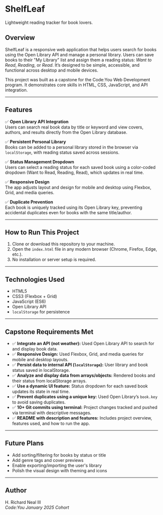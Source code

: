 # ShelfLeaf  
Lightweight reading tracker for book lovers.

## Overview  
ShelfLeaf is a responsive web application that helps users search for books using the Open Library API and manage a personal library. Users can save books to their "My Library" list and assign them a reading status: *Want to Read*, *Reading*, or *Read*. It’s designed to be simple, accessible, and functional across desktop and mobile devices.

This project was built as a capstone for the Code:You Web Development program. It demonstrates core skills in HTML, CSS, JavaScript, and API integration.

---

## Features

✅ **Open Library API Integration**  
Users can search real book data by title or keyword and view covers, authors, and results directly from the Open Library database.

✅ **Persistent Personal Library**  
Books can be added to a personal library stored in the browser via `localStorage`, with reading status saved across sessions.

✅ **Status Management Dropdown**  
Users can select a reading status for each saved book using a color-coded dropdown (Want to Read, Reading, Read), which updates in real time.

✅ **Responsive Design**  
The app adjusts layout and design for mobile and desktop using Flexbox, Grid, and media queries.

✅ **Duplicate Prevention**  
Each book is uniquely tracked using its Open Library key, preventing accidental duplicates even for books with the same title/author.

---

## How to Run This Project

1. Clone or download this repository to your machine.
2. Open the `index.html` file in any modern browser (Chrome, Firefox, Edge, etc.).
3. No installation or server setup is required.

---

## Technologies Used

- HTML5
- CSS3 (Flexbox + Grid)
- JavaScript (ES6)
- Open Library API
- `localStorage` for persistence

---

## Capstone Requirements Met

- ✅ **Integrate an API (not weather):** Used Open Library API to search for and display book data.
- ✅ **Responsive Design:** Used Flexbox, Grid, and media queries for mobile and desktop layouts.
- ✅ **Persist data to internal API (`localStorage`):** User library and book status saved in localStorage.
- ✅ **Analyze and display data from arrays/objects:** Rendered books and their status from localStorage arrays.
- ✅ **Use a dynamic UI feature:** Status dropdown for each saved book updates its state in real time.
- ✅ **Prevent duplicates using a unique key:** Used Open Library’s `book.key` to avoid saving duplicates.
- ✅ **10+ Git commits using terminal:** Project changes tracked and pushed via terminal with descriptive messages.
- ✅ **README with description and features:** Includes project overview, features used, and how to run the app.

---

## Future Plans

- Add sorting/filtering for books by status or title
- Add genre tags and cover previews
- Enable exporting/importing the user's library
- Polish the visual design with theming and icons

---

## Author

H. Richard Neal III  
*Code:You January 2025 Cohort*